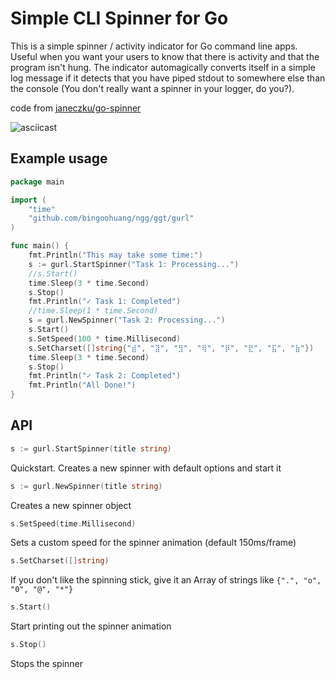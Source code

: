 # Simple CLI Spinner for Go

This is a simple spinner / activity indicator for Go command line apps.
Useful when you want your users to know that there is activity and that the program isn't hung.
The indicator automagically converts itself in a simple log message if it detects that you have piped stdout to somewhere else than the console (You don't really want a spinner in your logger, do you?).

code from [janeczku/go-spinner](https://github.com/janeczku/go-spinner)

![asciicast](http://g.recordit.co/tPXhorn2n7.gif)

## Example usage

``` go
package main

import (
	"time"
	"github.com/bingoohuang/ngg/ggt/gurl"
)

func main() {
	fmt.Println("This may take some time:")
	s := gurl.StartSpinner("Task 1: Processing...")
	//s.Start()
	time.Sleep(3 * time.Second)
	s.Stop()
	fmt.Println("✓ Task 1: Completed")
	//time.Sleep(1 * time.Second)
	s = gurl.NewSpinner("Task 2: Processing...")
	s.Start()
	s.SetSpeed(100 * time.Millisecond)
	s.SetCharset([]string{"⣾", "⣽", "⣻", "⢿", "⡿", "⣟", "⣯", "⣷"})
	time.Sleep(3 * time.Second)
	s.Stop()
	fmt.Println("✓ Task 2: Completed")
	fmt.Println("All Done!")
}
```

## API

``` go
s := gurl.StartSpinner(title string)
```

Quickstart. Creates a new spinner with default options and start it

``` go
s := gurl.NewSpinner(title string)
```

Creates a new spinner object

``` go
s.SetSpeed(time.Millisecond)
```

Sets a custom speed for the spinner animation (default 150ms/frame)

``` go
s.SetCharset([]string)
```

If you don't like the spinning stick, give it an Array of strings like `{".", "o", "0", "@", "*"}`

``` go
s.Start()
```

Start printing out the spinner animation

``` go
s.Stop()
```

Stops the spinner
